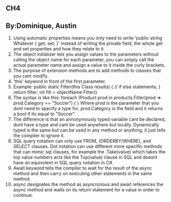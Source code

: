 ## CH4

## By:Dominique, Austin


1. Using automatic properties means you only need to write 'public string Whatever { get; set; }' instead of writing the private field, the whole get and set properties and how they relate to it.
2. The object initializer lets you assign values to the parameters without calling the object name for each parameter, you can simply call the actual parameter name and assign a value to it inside the curly brackets.
3. The purpose of extension methods are to add methods to classes that you cant modify.
4. 'this' keyword in front of the first parameter.
5. Example: public static Filter(this Class results) { // if else statements; } return filter;
int filt = objectName.Filter()
6. The syntax is like this: foreach (Product prod in products.Filter(prod => prod.Category == "Soccer") { }
Where prod is the parameter that you dont need to specify a type for, prod.Category is the field and it returns a bool if its equal to "Soccer".
7. The difference is that an annonymously typed variable cant be declared, dont have a type and cant be used anywhere but locally. Dynamically typed is the same but can be used in any method or anything, it just tells the compiler to ignore it.
8. SQL query notation can only use FROM, (ORDERBY/WHERE), and SELECT clauses. Dot notation can use different more specific methods that can mimic sql clauses, for example the .Take(value) which takes the top value numbers acts like the Top(value) clause in SQL and doesnt have an equivolent in SQL query notation in C#.
9. Await keyword tells the compiler to wait for the result of the async method and then carry on executing other statements in the same method.
10. async designates the method as asyncronous and await references the async method and waits on its return statement for a value in order to continue.